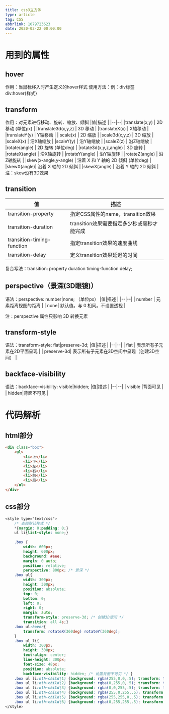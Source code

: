 ```yaml
---
title: css3立方体
type: article
tag: CSS
abbrlink: 1079723623
date: 2020-02-22 00:00:00
---
```


# 用到的属性
## hover
作用：当鼠标移入时产生定义的hover样式
使用方法：例：div标签&nbsp; &nbsp; &nbsp; div:hover{样式}
## transform
作用：对元素进行移动、旋转、缩放、倾斜
|值|描述  |
|--|--|
|translate(x,y)  |  2D 移动 (单位px) |
|translate3d(x,y,z)  |  3D 移动 |
|translateX(x) |  X轴移动 |
|translateY(y) |  Y轴移动 |
| scale(x) |  2D 缩放  |
|scale3d(x,y,z)  |  3D 缩放 |
|scaleX(x)  |  沿X轴缩放 |
|scaleY(y)  |  沿Y轴缩放 |
|scaleZ(z) |  沿Z轴缩放 |
|rotate(angle)  |  2D 旋转 (单位deg) |
|rotate3d(x,y,z,angle) |  3D 旋转 |
|rotateX(angle) |  沿X轴旋转 |
|rotateY(angle) |  沿Y轴旋转 |
|rotateZ(angle) |  沿Z轴旋转 |
|skew(x-angle,y-angle)  |  沿着 X 和 Y 轴的 2D 倾斜 (单位deg) |
|skewX(angle)|  沿着 X 轴的 2D 倾斜 |
|skewX(angle) |  沿着 Y 轴的 2D 倾斜 |
注：skew没有3D效果
## transition
|值|描述  |
|--|--|
| transition-property |指定CSS属性的name，transition效果  |
| transition-duration | transition效果需要指定多少秒或毫秒才能完成 |
| transition-timing-function | 指定transition效果的速度曲线 |
| transition-delay | 	定义transition效果延迟的时间 |
复合写法：transition: property duration timing-function delay;
## perspective（景深(3D眼镜)）
语法：perspective: number|none; （单位px）
|值|描述  |
|--|--|
| number | 元素距离视图的距离 |
| none| 默认值。与 0 相同。不设置透视 |

注：perspective 属性只影响 3D 转换元素
## transform-style
语法：transform-style: flat|preserve-3d;
|值|描述  |
|--|--|
| flat | 表示所有子元素在2D平面呈现 |
| preserve-3d| 表示所有子元素在3D空间中呈现（创建3D空间） |

## backface-visibility
语法：backface-visibility: visible|hidden;
|值|描述  |
|--|--|
| visible |背面可见  |
| hidden|背面不可见  |

# 代码解析
## html部分

```html
<div class="box">
	<ul>
		<li>上</li>
		<li>下</li>
		<li>左</li>
		<li>右</li>
		<li>前</li>
		<li>后</li>
	</ul>
</div>
```

## css部分

```css
<style type="text/css">
	/* 去掉默认样式 */
	*{margin: 0;padding: 0;}
	ul li{list-style: none;}
	
	.box {
		width: 600px; 
		height: 600px; 
		background: #eee;
		margin: 0 auto;
		position: relative;
		perspective: 800px; /* 景深 */
	.box ul{
		width: 300px; 
		height: 300px; 
		position: absolute;
		top: 0; 
		bottom: 0; 
		left: 0; 
		right: 0; 
		margin: auto; 
		transform-style: preserve-3d; /* 创建3D空间 */
		transition: all 4s;}
	.box ul:hover{
		transform: rotateX(360deg) rotateY(360deg);
	}
	.box ul li{
		width: 300px;
		height: 300px; 
		text-align: center; 
		line-height: 300px; 
		font-size: 48px; 
		position: absolute;
		backface-visibility: hidden; /* 设置背面不可见 */ }
	.box ul li:nth-child(1) {background: rgba(255,0,0,.5); transform: translateY(-150px) rotateX(90deg);}
	.box ul li:nth-child(2) {background: rgba(0,255,0,.5); transform: translateY(150px) rotateX(-90deg);}
	.box ul li:nth-child(3) {background: rgba(0,0,255,.5); transform: translateX(-150px) rotateY(-90deg);}
	.box ul li:nth-child(4) {background: rgba(255,0,255,.5); transform: translateX(150px) rotateY(90deg);}
	.box ul li:nth-child(5) {background: rgba(255,255,0,.5); transform: translateZ(150px);}
	.box ul li:nth-child(6) {background: rgba(0,255,255,.5); transform: translateZ(-150px) rotateY(180deg); }		
</style>
```




